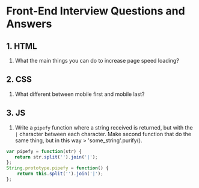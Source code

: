 # Front-End Interview Questions and Answers
## 1. HTML
1. What the main things you can do to increase page speed loading?
## 2. CSS
1. What different between mobile first and mobile last?
## 3. JS
1. Write a `pipefy` function where a string received is returned, but with the `|` character between each character. Make second function that do the same thing, but in this way > 'some_string'.purify().
```javascript
var pipefy = function(str) {
   return str.split('').join('|');
};
String.prototype.pipefy = function() {
    return this.split('').join('|');
};
```